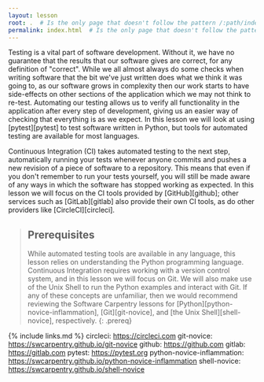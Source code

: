 ```yaml
---
layout: lesson
root: .  # Is the only page that doesn't follow the pattern /:path/index.html
permalink: index.html  # Is the only page that doesn't follow the pattern /:path/index.html
---
```


Testing is a vital part of software development. Without it, we have no guarantee that the results that our software gives are correct, for any definition of "correct". While we all almost always do some checks when writing software that the bit we've just written does what we think it was going to, as our software grows in complexity then our work starts to have side-effects on other sections of the application which we may not think to re-test. Automating our testing allows us to verify all functionality in the application after every step of development, giving us an easier way of checking that everything is as we expect. In this lesson we will look at using [pytest][pytest] to test software written in Python, but tools for automated testing are available for most languages.

Continuous Integration (CI) takes automated testing to the next step, automatically running your tests whenever anyone commits and pushes a new revision of a piece of software to a repository. This means that even if you don't remember to run your tests yourself, you will still be made aware of any ways in which the software has stopped working as expected. In this lesson we will focus on the CI tools provided by [GitHub][github]; other services such as [GitLab][gitlab] also provide their own CI tools, as do other providers like [CircleCI][circleci].

> ## Prerequisites
>
> While automated testing tools are available in any language, this lesson relies on understanding the Python programming language. Continuous Integration requires working with a version control system, and in this lesson we will focus on Git. We will also make use of the Unix Shell to run the Python examples and interact with Git. If any of these concepts are unfamiliar, then we would recommend reviewing the Software Carpentry lessons for [Python][python-novice-inflammation], [Git][git-novice], and [the Unix Shell][shell-novice], respectively.
{: .prereq}

{% include links.md %}
circleci: https://circleci.com
git-novice: https://swcarpentry.github.io/git-novice
github: https://github.com
gitlab: https://gitlab.com
pytest: https://pytest.org
python-novice-inflammation: https://swcarpentry.github.io/python-novice-inflammation
shell-novice: https://swcarpentry.github.io/shell-novice
